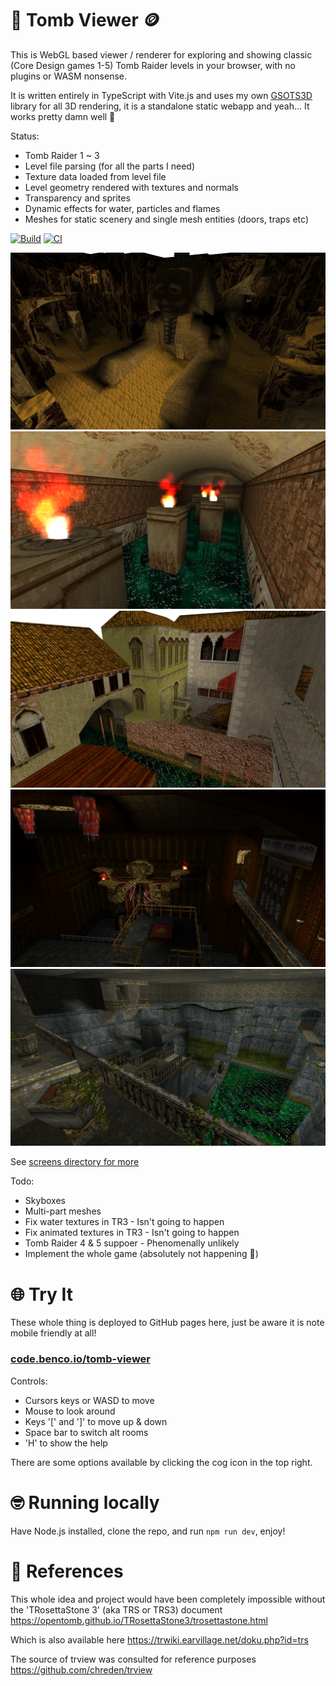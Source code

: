 # 🗿 Tomb Viewer 🪙

This is WebGL based viewer / renderer for exploring and showing classic (Core Design games 1-5) Tomb Raider levels in your browser, with no plugins or WASM nonsense.

It is written entirely in TypeScript with Vite.js and uses my own [GSOTS3D](https://github.com/benc-uk/gsots3d) library for all 3D rendering, it is a standalone static webapp and yeah... It works pretty damn well 🥰

Status:

- Tomb Raider 1 ~ 3
- Level file parsing (for all the parts I need)
- Texture data loaded from level file
- Level geometry rendered with textures and normals
- Transparency and sprites
- Dynamic effects for water, particles and flames
- Meshes for static scenery and single mesh entities (doors, traps etc)

[![Build](https://github.com/benc-uk/tomb-viewer/actions/workflows/static-build.yml/badge.svg)](https://github.com/benc-uk/tomb-viewer/actions/workflows/static.yml) [![CI](https://github.com/benc-uk/tomb-viewer/actions/workflows/ci.yaml/badge.svg)](https://github.com/benc-uk/tomb-viewer/actions/workflows/ci.yaml)

![](./screens/sphinx.png)
![](./screens/midas.png)
![](./screens/hideout.png)
![](./screens/monestry.png)
![](./screens/cistern.png)

See [screens directory for more](./screens/)

Todo:

- Skyboxes
- Multi-part meshes
- Fix water textures in TR3 - Isn't going to happen
- Fix animated textures in TR3 - Isn't going to happen
- Tomb Raider 4 & 5 suppoer - Phenomenally unlikely
- Implement the whole game (absolutely not happening 🫠)

# 🌐 Try It

These whole thing is deployed to GitHub pages here, just be aware it is note mobile friendly at all!

### [code.benco.io/tomb-viewer](http://code.benco.io/tomb-viewer/)

Controls:

- Cursors keys or WASD to move
- Mouse to look around
- Keys '[' and ']' to move up & down
- Space bar to switch alt rooms
- 'H' to show the help

There are some options available by clicking the cog icon in the top right.

# 🤓 Running locally

Have Node.js installed, clone the repo, and run `npm run dev`, enjoy!

# 📜 References

This whole idea and project would have been completely impossible without the 'TRosettaStone 3' (aka TRS or TRS3) document
https://opentomb.github.io/TRosettaStone3/trosettastone.html

Which is also available here
https://trwiki.earvillage.net/doku.php?id=trs

The source of trview was consulted for reference purposes https://github.com/chreden/trview
